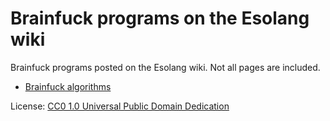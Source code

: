 # Brainfuck programs on the Esolang wiki

Brainfuck programs posted on the Esolang wiki. Not all pages are included.

- [Brainfuck algorithms](https://esolangs.org/wiki/Brainfuck_algorithms)

License: [CC0 1.0 Universal Public Domain Dedication](https://esolangs.org/wiki/Esolang:Copyrights)
